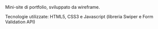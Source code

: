 Mini-site di portfolio, sviluppato da wireframe.

Tecnologie utilizzate: HTML5, CSS3 e Javascript (libreria Swiper e Form Validation API)